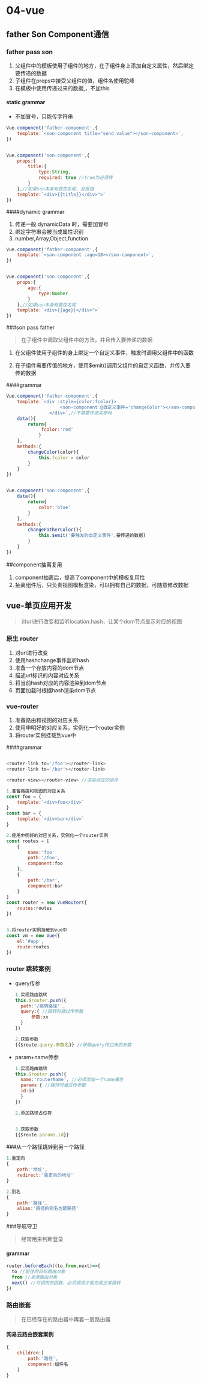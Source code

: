 # 04-vue



## father Son Component通信



### father pass son

1. 父组件中的模板使用子组件的地方，在子组件身上添加自定义属性，然后绑定要传递的数据
2. 子组件在props中接受父组件的值，组件名使用驼峰
3. 在模板中使用传递过来的数据,，不加this

#### static grammar

+ 不加冒号，只能传字符串

```js
Vue.component('father-component',{
    template:`<son-component title="send value"></son-component>`,
})


Vue.component('son-component',{
    props:{
        title:{
		 	type:String,
            required: true //true为必须传
        }
    },//如果son本身有属性名呢，会报错
    template:`<div>{{title}}</div>">`
})
```

####dynamic grammar

1. 传递一般 dynamicData 时，需要加冒号
2.  绑定字符串会被当成属性识别
3. number,Array,Object,function

```js
Vue.component('father-component',{
    template:`<son-component :age=18></son-component>`,
})


Vue.component('son-component',{
    props:{
        age:{
		 	type:Number
        }
    },//如果son本身有属性名呢
    template:`<div>{{age}}</div>">`
})
```



###son pass father

>  在子组件中调取父组件中的方法，并且传入要传递的数据

1. 在父组件使用子组件的身上绑定一个自定义事件，触发时调用父组件中的函数

2. 在子组件需要传值的地方，使用$emit()调用父组件的自定义函数，并传入要传的数据

   

####grammar

```js
Vue.component('father-component',{
    template:`<div :style={color:fcolor}>
					<son-component @自定义事件='changeColor'></son-component>
				</div>`,//不需要传递实参吗
    data(){
        return{
             fcolor:'red'
            }
	},
    methods:{
        changeColor(color){
            this.fcolor = color
        }
    }
})


Vue.component('son-component',{
    data(){
        return{
            color:'blue'
        }
    },
    methods:{
        changeFatherColor(){
            this.$emit('要触发的自定义事件',要传递的数据)
        }
    }
})
```

##component抽离复用

1. component抽离后，提高了component中的模板复用性
2. 抽离组件后，只负责视图模板渲染，可以拥有自己的数据，可随意修改数据





## vue-单页应用开发

> 对url进行改变和监听location.hash，让某个dom节点显示对应的视图

### 原生 router

1. 对url进行改变
2. 使用hashchange事件监听hash
3. 准备一个存放内容的dom节点
4. 描述url标识的内容对应关系
5. 将当前hash对应的内容渲染到dom节点
6. 页面加载时根据hash渲染dom节点

### vue-router

1. 准备路由和视图的对应关系
2. 使用申明好的对应关系，实例化一个router实例
3. 将router实例挂载到vue中

####grammar

```js

<router-link to='/foo'></router-link>
<router-link to='/bar'></router-link>

<router-view></router-view> //渲染对应的组件

1.准备路由和视图的对应关系
const foo = {
    template:`<div>foo</div>`
}
const bar = {
    template:`<div>bar</div>`
}

2.使用申明好的对应关系，实例化一个router实例
const routes = [
    {
        name:'foo'
        path:'/foo',
        component:foo
    },
    {
        path:'/bar',
        component:bar 
    }
]
const router = new VueRouter({
    routes:routes
})


3.将router实例挂载到vue中
const vm = new Vue({
    el:'#app',
    route:routes
})
```

### router 跳转案例

+ query传参

  ```js
  1.实现路由跳转
  this.$router.push({
    path:'/跳转路径' ,
    query:{ //跳转时通过传参数
    	参数:xx
    }
  })
  
  2.获取参数
  {{$route.query.参数名}} //获取query传过来的参数
  ```

+ param+name传参

  ```js
  1.实现路由跳转
  this.$router.push({
    name:'routerName', //必须添加一个name属性
    params:{ //跳转时通过传参数
  	id:id
    }
  })
  
  2.添加路径占位符
  
  
  3.获取参数
  {{$route.params.id}}
  ```

  

###从一个路径跳转到另一个路径

```js
1.重定向
{
    path:'地址',
    redirect:'重定向的地址'
}

2.别名
{
    path:'路径',
    alias:'路径的别名也是路径'
}
```



###导航守卫

> 经常用来判断登录

#### grammar

```js
router.beforeEach((to,from,next)=>{
  to //前往的目标路由对象
  from //来源路由对象
  next() //可调用的函数，必须调用才能完成正常跳转
})
```



### 路由嵌套

> 在已经存在的路由器中再套一层路由器

#### 网易云路由嵌套案例

```js
{
    children:[
        path:'路径',
        component:组件名
    ]
}
```

